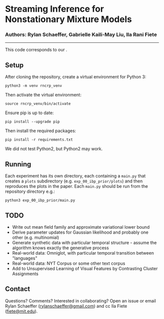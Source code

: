 # Streaming Inference for Nonstationary Mixture Models

### Authors: Rylan Schaeffer, Gabrielle Kaili-May Liu, Ila Rani Fiete

-----

This code corresponds to our .


## Setup

After cloning the repository, create a virtual environment for Python 3:

`python3 -m venv rncrp_venv`

Then activate the virtual environment:

`source rncrp_venv/bin/activate`

Ensure pip is up to date:

`pip install --upgrade pip`

Then install the required packages:

`pip install -r requirements.txt`

We did not test Python2, but Python2 may work.


## Running

Each experiment has its own directory, each containing a `main.py` that creates a `plots`
subdirectory (e.g. `exp_00_ibp_prior/plots`) and then reproduces the plots in the paper. Each 
`main.py` should be run from the repository directory e.g.:

`python3 exp_00_ibp_prior/main.py`

## TODO
- Write out mean field family and approximate variational lower bound
- Derive parameter updates for Gaussian likelihood and probably one other (e.g. multinomial)
- Generate synthetic data with particular temporal structure - assume the algorithm knows exactly the generative process
- Real-world data: Omniglot, with particular temporal transition between "languages"
- Real-world data: NYT Corpus or some other text corpus
- Add to Unsupervised Learning of Visual Features by Contrasting Cluster Assignments

## Contact

Questions? Comments? Interested in collaborating? Open an issue or 
email Rylan Schaeffer (rylanschaeffer@gmail.com) and cc Ila Fiete (fiete@mit.edu).
